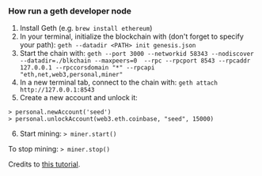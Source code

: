 ### How run a geth developer node

1. Install Geth (e.g. `brew install ethereum`)
2. In your terminal, initialize the blockchain with (don't forget to specify your path): 
`geth --datadir <PATH> init genesis.json`
3. Start the chain with: 
`geth --port 3000 --networkid 58343 --nodiscover --datadir=./blkchain --maxpeers=0  --rpc --rpcport 8543 --rpcaddr 127.0.0.1 --rpccorsdomain "*" --rpcapi "eth,net,web3,personal,miner"`
4. In a new terminal tab, connect to the chain with: `geth attach http://127.0.0.1:8543`
5. Create a new account and unlock it:
```
> personal.newAccount('seed')
> personal.unlockAccount(web3.eth.coinbase, "seed", 15000)
``` 
6. Start mining: 
`> miner.start()`

To stop mining:
`> miner.stop()`

Credits to [this tutorial](https://medium.com/blockchainbistro/set-up-a-private-ethereum-blockchain-and-deploy-your-first-solidity-smart-contract-on-the-caa8334c343d).  

